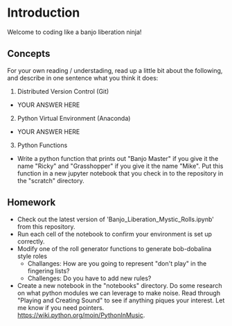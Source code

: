 # Introduction

Welcome to coding like a banjo liberation ninja!

## Concepts

For your own reading / understading, read up a little bit about the following, and describe in one sentence what you think it does:

1.   Distributed Version Control (Git)
   * YOUR ANSWER HERE
2.   Python Virtual Environment (Anaconda)
   * YOUR ANSWER HERE
3.   Python Functions
   * Write a python function that prints out "Banjo Master" if you give it the name "Ricky" and "Grasshopper" if you give it the name "Mike". Put this function in a new jupyter notebook that you check in to the repository in the "scratch" directory.

## Homework

*   Check out the latest version of 'Banjo_Liberation_Mystic_Rolls.ipynb' from this repository.
*   Run each cell of the notebook to confirm  your environment is set up correctly.
*   Modify one of the roll generator functions to generate bob-dobalina style roles
    *   Challanges: How are you going to represent "don't play" in the fingering lists?
    *   Challenges: Do you have to add new rules?
*   Create a new notebook in the "notebooks" directory. Do some research on what python modules we can leverage to make noise. Read through "Playing and Creating Sound" to see if anything piques your interest. Let me know if you need pointers. https://wiki.python.org/moin/PythonInMusic.
